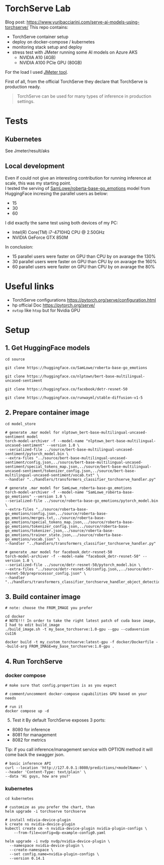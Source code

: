 # TorchServe Lab

Blog post: https://www.yuribacciarini.com/serve-ai-models-using-torchserve/
This repo contains:
* TorchServe container setup
* deploy on docker-compose / kubernetes
* monitoring stack setup and deploy
* stress test with JMeter running some AI models on Azure AKS
  - NVIDIA A10 (4GB)
  - NVIDIA A100 PCIe GPU (80GB)


For the load I used [JMeter tool](https://jmeter.apache.org/).

First of all, from the official TorchServe they declare that TorchServe is production ready.
> TorchServe can be used for many types of inference in production settings.

# Tests

## Kubernetes
See Jmeter/result/aks

## Local development
Even if could not give an interesting contribution for running inference at scale, this was my starting point.\
I tested the serving of [SamLowe/roberta-base-go_emotions](SamLowe_roberta-base-go_emotions) model from HuggingFace  incresing the parallel users as below:
* 15
* 30
* 60

I did exactly the same test using both devices of my PC:
* Intel(R) Core(TM) i7-4710HQ CPU @ 2.50GHz
* NVIDIA GeForce GTX 850M

In conclusion:
* 15 parallel users were faster on GPU than CPU by on avarage the 130%
* 30 parallel users were faster on GPU than CPU by on avarage the 160%
* 60 parallel users were faster on GPU than CPU by on avarage the 80%


# Useful links
* TorchServe configurations
https://pytorch.org/serve/configuration.html
* hp official Doc https://pytorch.org/serve/
* `nvtop` like `htop` but for Nvidia GPU

# Setup
## 1. Get HuggingFace models
```
cd source 

git clone https://huggingface.co/SamLowe/roberta-base-go_emotions

git clone https://huggingface.co/nlptown/bert-base-multilingual-uncased-sentiment

git clone https://huggingface.co/facebook/detr-resnet-50

git clone https://huggingface.co/runwayml/stable-diffusion-v1-5

```
## 2. Prepare container image
```
cd model_store

# generate .mar model for nlptown_bert-base-multilingual-uncased-sentiment model
torch-model-archiver -f --model-name "nlptown_bert-base-multilingual-uncased-sentiment" --version 1.0 \
--serialized-file ../source/bert-base-multilingual-uncased-sentiment/pytorch_model.bin \
--extra-files "../source/bert-base-multilingual-uncased-sentiment/config.json,../source/bert-base-multilingual-uncased-sentiment/special_tokens_map.json,../source/bert-base-multilingual-uncased-sentiment/tokenizer_config.json,../source/bert-base-multilingual-uncased-sentiment/vocab.txt" \
--handler "../handlers/transformers_classifier_torchserve_handler.py"

# generate .mar model for SamLowe_roberta-base-go_emotions
torch-model-archiver -f --model-name "SamLowe_roberta-base-go_emotions" --version 1.0 \
--serialized-file ../source/roberta-base-go_emotions/pytorch_model.bin \
--extra-files "../source/roberta-base-go_emotions/config.json,../source/roberta-base-go_emotions/merges.txt,../source/roberta-base-go_emotions/special_tokens_map.json,../source/roberta-base-go_emotions/tokenizer_config.json,../source/roberta-base-go_emotions/tokenizer.json,../source/roberta-base-go_emotions/trainer_state.json,../source/roberta-base-go_emotions/vocab.json" \
--handler "../handlers/transformers_classifier_torchserve_handler.py"

# generate .mar model for facebook_detr-resnet-50
torch-model-archiver -f --model-name "facebook_detr-resnet-50" --version 1.0 \
--serialized-file ../source/detr-resnet-50/pytorch_model.bin \
--extra-files "../source/detr-resnet-50/config.json,,../source/detr-resnet-50/preprocessor_config.json" \
--handler "../handlers/transformers_classifier_torchserve_handler_object_detection.py"

```

## 3. Build container image
```
# note: choose the FROM_IMAGE you prefer

cd docker
# NOTE!!! In order to take the right latest patch of cuda base image, I had to edit build_image
./build_image.sh -t my_base_torchserve:1.0-gpu --gpu --cudaversion cu116

docker build -t my_custom_torchserve:latest-gpu -f docker/Dockerfile --build-arg FROM_IMAGE=my_base_torchserve:1.0-gpu .

```

## 4. Run TorchServe

### docker compose
```
# make sure that config.properties is as you expect

# comment/uncomment docker-compose capabilities GPU based on your needs

# run it
docker compose up -d
```


5. Test it
By default TorchServe exposes 3 ports:
* 8080 for inference
* 8081 for management
* 8082 for metrics

Tip: if you call inference/management service with OPTION method it will come back the swagger json.

```
# basic inference API
curl --location 'http://127.0.0.1:8080/predictions/<modelName>' \
--header 'Content-Type: text/plain' \
--data 'Hi guys, how are you?'
```

### kubernetes
```
cd kubernetes

# customize as you prefer the chart, than
helm upgrade -i torchserve torchserve

# install ndivia-device-plugin
k create ns nvidia-device-plugin
kubectl create cm -n nvidia-device-plugin nvidia-plugin-configs \
    --from-file=config=dp-example-config0.yaml

helm upgrade -i nvdp nvdp/nvidia-device-plugin \
  --namespace nvidia-device-plugin \
  --create-namespace \
  --set config.name=nvidia-plugin-configs \
  --version 0.14.1


```